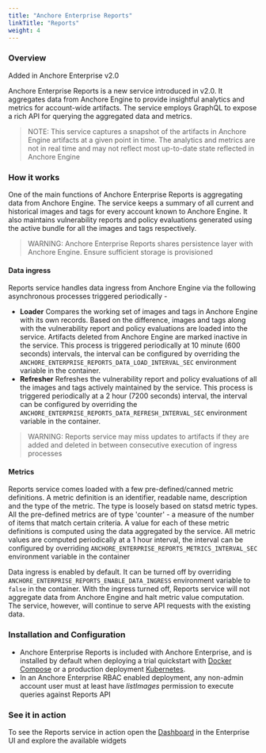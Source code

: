 ```yaml
---
title: "Anchore Enterprise Reports"
linkTitle: "Reports"
weight: 4
---
```


### Overview

Added in Anchore Enterprise v2.0

Anchore Enterprise Reports is a new service introduced in v2.0. It aggregates data from Anchore Engine to provide insightful analytics and metrics for account-wide artifacts. The service employs GraphQL to expose a rich API for querying the aggregated data and metrics.  

> NOTE: This service captures a snapshot of the artifacts in Anchore Engine artifacts at a given point in time. The analytics and metrics are not in real time and may not reflect most up-to-date state reflected in Anchore Engine  


### How it works

One of the main functions of Anchore Enterprise Reports is aggregating data from Anchore Engine. The service keeps a summary of all current and historical images and tags for every account known to Anchore Engine. It also maintains vulnerability reports and policy evaluations generated using the active bundle for all the images and tags respectively. 

> WARNING: Anchore Enterprise Reports shares persistence layer with Anchore Engine. Ensure sufficient storage is provisioned

#### Data ingress

Reports service handles data ingress from Anchore Engine via the following asynchronous processes triggered periodically - 

- **Loader** Compares the working set of images and tags in Anchore Engine with its own records. Based on the difference, images and tags along with the vulnerability report and policy evaluations are loaded into the service. Artifacts deleted from Anchore Engine are marked inactive in the service. This process is triggered periodically at 10 minute (600 seconds) intervals, the interval can be configured by overriding the `ANCHORE_ENTERPRISE_REPORTS_DATA_LOAD_INTERVAL_SEC` environment variable in the container.    
- **Refresher** Refreshes the vulnerability report and policy evaluations of all the images and tags actively maintained by the service. This process is triggered periodically at a 2 hour (7200 seconds) interval, the interval can be configured by overriding the `ANCHORE_ENTERPRISE_REPORTS_DATA_REFRESH_INTERVAL_SEC` environment variable in the container.

> WARNING: Reports service may miss updates to artifacts if they are added and deleted in between consecutive execution of ingress processes  

#### Metrics

Reports service comes loaded with a few pre-defined/canned metric definitions. A metric definition is an identifier, readable name, description and the type of the metric. The type is loosely based on statsd metric types. All the pre-defined metrics are of type 'counter' - a measure of the number of items that match certain criteria. A value for each of these metric definitions is computed using the data aggregated by the service. All metric values are computed periodically at a 1 hour interval, the interval can be configured by overriding `ANCHORE_ENTERPRISE_REPORTS_METRICS_INTERVAL_SEC` environment variable in the container


Data ingress is enabled by default. It can be turned off by overriding `ANCHORE_ENTERPRISE_REPORTS_ENABLE_DATA_INGRESS` environment variable to `false` in the container. With the ingress turned off, Reports service will not aggregate data from Anchore Engine and halt metric value computation. The service, however, will continue to serve API requests with the existing data.


### Installation and Configuration

- Anchore Enterprise Reports is included with Anchore Enterprise, and is installed by default when deploying a trial quickstart with [Docker Compose](/docs/installation/docker_compose) or a production deployment [Kubernetes](/docs/installation/helm).
- In an Anchore Enterprise RBAC enabled deployment, any non-admin account user must at least have _listImages_ permission to execute queries against Reports API


### See it in action

To see the Reports service in action open the [Dashboard](/docs/using/ui_usage/dashboard) in the Enterprise UI and explore the available widgets



